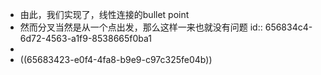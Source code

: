 - 由此，我们实现了，线性连接的bullet point
- 然而分叉当然是从一个点出发，那么这样一来也就没有问题
  id:: 656834c4-6d72-4563-a1f9-8538665f0ba1
-
- ((65683423-e0f4-4fa8-b9e9-c97c325fe04b))